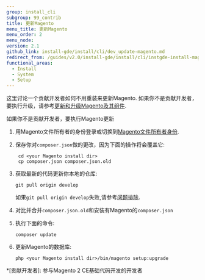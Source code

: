 ```yaml
---
group: install_cli
subgroup: 99_contrib
title: 更新Magento
menu_title: 更新Magento
menu_order: 2
menu_node:
version: 2.1
github_link: install-gde/install/cli/dev_update-magento.md
redirect_from: /guides/v2.0/install-gde/install/cli/instgde-install-magento-update-db
functional_areas:
  - Install
  - System
  - Setup
---
```


这里讨论一个贡献开发者如何不用重装来更新Magento. 如果你不是贡献开发者，要执行升级，请参考<a href="{{ page.baseurl }}/comp-mgr/bk-compman-upgrade-guide.html">更新和升级Magento及其组件</a>.

如果你不是贡献开发者，要执行Magento更新

1.	用Magento文件所有者的身份登录或切换到<a href="{{ page.baseurl }}/install-gde/prereq/file-sys-perms-over.html">Magento文件所有者身份</a>.
3. 保存你对`composer.json`做的更改，因为下面的操作将会覆盖它:

		cd <your Magento install dir>
		cp composer.json composer.json.old

3.	获取最新的代码更新你本地的仓库:
		
		git pull origin develop

	<div class="bs-callout bs-callout-info" id="info">
		<span class="glyphicon-class">
  			<p>如果<code>git pull origin develop</code>失败,请参考<a href="{{ page.baseurl }}/install-gde/trouble/git/tshoot_git-pull-origin.html">问题排除</a>.</p> </span>
	</div>
				
3.	对比并合并`composer.json.old`和安装有Magento的`composer.json`
4.	执行下面的命令:

		composer update

5.	更新Magento的数据库:

		php <your Magento install dir>/bin/magento setup:upgrade

<!-- ABBREVIATIONS -->

*[贡献开发者]: 参与Magento 2 CE基础代码开发的开发者
